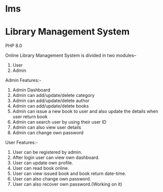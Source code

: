 # lms
Library Management System
=======

PHP 8.0

Online Library Management System is divided in two modules–
1.	User
2.	Admin

Admin Features:-
1.	Admin Dashboard
2.	Admin can add/update/delete category
3.	Admin can add/update/delete author
4.	Admin can add/update/delete books
5.	Admin can issue a new book to user and also update the details when user return book
6.	Admin can search user by using their user ID
7.	Admin can also view user details
8.	Admin can change own password

User Features:-
1.	User can be registered by admin.
2.	After login user can view own dashboard.
3.	User can update own profile.
4.  User can read book online.
5.	User can view issued book and book return date-time.
6.	User can also change own password.
7.	User can also recover own password.(Working on it)
